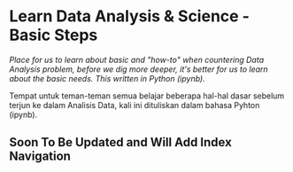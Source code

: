 # Learn Data Analysis & Science - Basic Steps
  _Place for us to learn about basic and "how-to" when countering Data Analysis problem, before we dig more deeper, it's better for us to learn about the basic needs.   This written in Python (ipynb)._
  
 Tempat untuk teman-teman semua belajar beberapa hal-hal dasar sebelum terjun ke dalam Analisis Data, kali ini dituliskan dalam bahasa Pyhton (ipynb).

## Soon To Be Updated and Will Add Index Navigation
